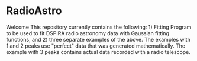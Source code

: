 # RadioAstro
Welcome
This repository currently contains the following:  1) Fitting Program to be used to fit DSPIRA radio astronomy data with Gaussian fitting functions, and 2) three separate examples of the above.  The examples with 1 and 2 peaks use "perfect" data that was generated mathematically.  The example with 3 peaks contains actual data recorded with a radio telescope.

